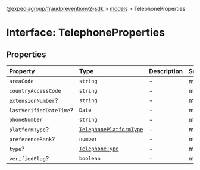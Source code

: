 [@expediagroup/fraudpreventionv2-sdk](../../index.md) > [models](../index.md) > TelephoneProperties

# Interface: TelephoneProperties

## Properties

| Property | Type | Description | Source |
| :------ | :------ | :------ | :------ |
| `areaCode` | `string` | - | models/Telephone.ts:87 |
| `countryAccessCode` | `string` | - | models/Telephone.ts:86 |
| `extensionNumber`? | `string` | - | models/Telephone.ts:89 |
| `lastVerifiedDateTime`? | `Date` | - | models/Telephone.ts:91 |
| `phoneNumber` | `string` | - | models/Telephone.ts:88 |
| `platformType`? | [`TelephonePlatformType`](../type-aliases/TelephonePlatformType.md) | - | models/Telephone.ts:85 |
| `preferenceRank`? | `number` | - | models/Telephone.ts:90 |
| `type`? | [`TelephoneType`](../type-aliases/TelephoneType.md) | - | models/Telephone.ts:84 |
| `verifiedFlag`? | `boolean` | - | models/Telephone.ts:92 |

